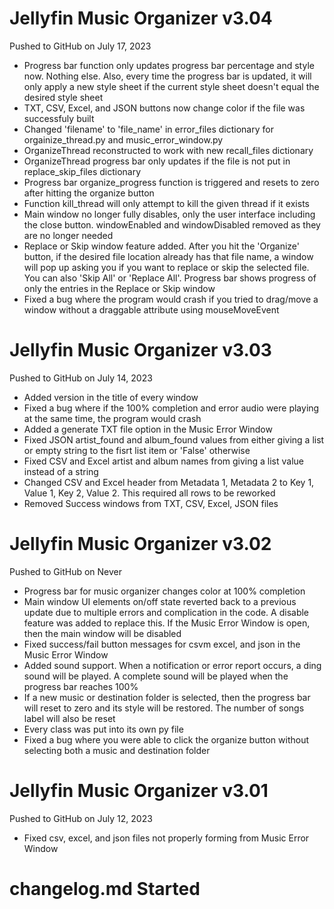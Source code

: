 # Jellyfin Music Organizer v3.04

Pushed to GitHub on July 17, 2023

* Progress bar function only updates progress bar percentage and style now. Nothing else. Also, every time the progress bar is updated, it will only apply a new style sheet if the current style sheet doesn't equal the desired style sheet
* TXT, CSV, Excel, and JSON buttons now change color if the file was successfuly built
* Changed 'filename' to 'file_name' in error_files dictionary for orgainize_thread.py and music_error_window.py
* OrganizeThread reconstructed to work with new recall_files dictionary
* OrganizeThread progress bar only updates if the file is not put in replace_skip_files dictionary
* Progress bar organize_progress function is triggered and resets to zero after hitting the organize button
* Function kill_thread will only attempt to kill the given thread if it exists
* Main window no longer fully disables, only the user interface including the close button. windowEnabled and windowDisabled removed as they are no longer needed
* Replace or Skip window feature added. After you hit the 'Organize' button, if the desired file location already has that file name, a window will pop up asking you if you want to replace or skip the selected file. You can also 'Skip All' or 'Replace All'. Progress bar shows progress of only the entries in the Replace or Skip window
* Fixed a bug where the program would crash if you tried to drag/move a window without a draggable attribute using mouseMoveEvent

# Jellyfin Music Organizer v3.03

Pushed to GitHub on July 14, 2023

* Added version in the title of every window
* Fixed a bug where if the 100% completion and error audio were playing at the same time, the program would crash
* Added a generate TXT file option in the Music Error Window
* Fixed JSON artist_found and album_found values from either giving a list or empty string to the fisrt list item or 'False' otherwise
* Fixed CSV and Excel artist and album names from giving a list value instead of a string
* Changed CSV and Excel header from Metadata 1, Metadata 2 to Key 1, Value 1, Key 2, Value 2. This required all rows to be reworked
* Removed Success windows from TXT, CSV, Excel, JSON files

# Jellyfin Music Organizer v3.02

Pushed to GitHub on Never

* Progress bar for music organizer changes color at 100% completion
* Main window UI elements on/off state reverted back to a previous update due to multiple errors and complication in the code. A disable feature was added to replace this. If the Music Error Window is open, then the main window will be disabled
* Fixed success/fail button messages for csvm excel, and json in the Music Error Window
* Added sound support. When a notification or error report occurs, a ding sound will be played. A complete sound will be played when the progress bar reaches 100%
* If a new music or destination folder is selected, then the progress bar will reset to zero and its style will be restored. The number of songs label will also be reset
* Every class was put into its own py file
* Fixed a bug where you were able to click the organize button without selecting both a music and destination folder

# Jellyfin Music Organizer v3.01

Pushed to GitHub on July 12, 2023

* Fixed csv, excel, and json files not properly forming from Music Error Window

# changelog.md Started
